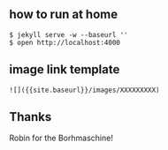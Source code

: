 ## how to run at home

    $ jekyll serve -w --baseurl ''
    $ open http://localhost:4000


## image link template

    ![]({{site.baseurl}}/images/XXXXXXXXX)

## Thanks

Robin for the Borhmaschine!
